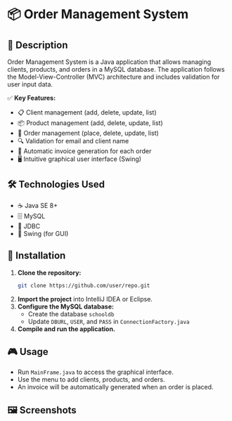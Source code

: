 # 📦 Order Management System

## 📝 Description
Order Management System is a Java application that allows managing clients, products, and orders in a MySQL database. The application follows the Model-View-Controller (MVC) architecture and includes validation for user input data.

✅ **Key Features:**
- 📋 Client management (add, delete, update, list)
- 📦 Product management (add, delete, update, list)
- 📑 Order management (place, delete, update, list)
- 🔍 Validation for email and client name
- 🧾 Automatic invoice generation for each order
- 🖥️ Intuitive graphical user interface (Swing)

## 🛠️ Technologies Used
- ☕ Java SE 8+
- 🗄️ MySQL
- 🔗 JDBC
- 🎨 Swing (for GUI)

## 🚀 Installation
1. **Clone the repository:**
   ```sh
   git clone https://github.com/user/repo.git
   ```
2. **Import the project** into IntelliJ IDEA or Eclipse.
3. **Configure the MySQL database:**
   - Create the database `schooldb`
   - Update `DBURL`, `USER`, and `PASS` in `ConnectionFactory.java`
4. **Compile and run the application.**

## 🎮 Usage
- Run `MainFrame.java` to access the graphical interface.
- Use the menu to add clients, products, and orders.
- An invoice will be automatically generated when an order is placed.

## 🖼️ Screenshots




